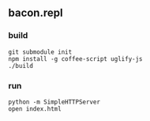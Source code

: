 ## bacon.repl

### build

    git submodule init
    npm install -g coffee-script uglify-js
    ./build

### run

    python -m SimpleHTTPServer
    open index.html
